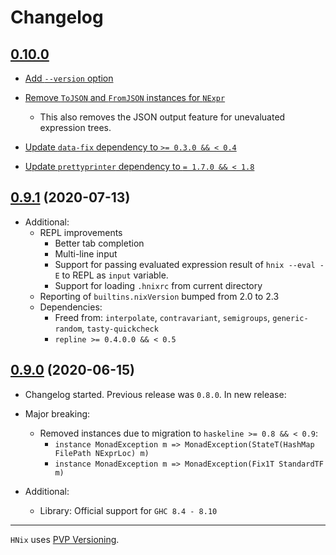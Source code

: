 # Changelog

## [0.10.0](https://github.com/haskell-nix/hnix/compare/0.9.1...0.10.0)

* [Add `--version` option](https://github.com/haskell-nix/hnix/pull/703)

* [Remove `ToJSON` and `FromJSON` instances for `NExpr`](https://github.com/haskell-nix/hnix/pull/699)
  * This also removes the JSON output feature for unevaluated expression trees.

* [Update `data-fix` dependency to `>= 0.3.0 && < 0.4`](https://github.com/haskell-nix/hnix/pull/686)

* [Update `prettyprinter` dependency to `= 1.7.0 && < 1.8`](https://github.com/haskell-nix/hnix/pull/679)

## [0.9.1](https://github.com/haskell-nix/hnix/compare/0.9.0...0.9.1) (2020-07-13)

* Additional:
  * REPL improvements
    * Better tab completion
    * Multi-line input
    * Support for passing evaluated expression result of `hnix --eval -E`
      to REPL as `input` variable.
    * Support for loading `.hnixrc` from current directory
  * Reporting of `builtins.nixVersion` bumped from 2.0 to 2.3
  * Dependencies:
    * Freed from: `interpolate`, `contravariant`, `semigroups`, `generic-random`, `tasty-quickcheck`
    * `repline >= 0.4.0.0 && < 0.5`

## [0.9.0](https://github.com/haskell-nix/hnix/compare/0.8.0...0.9.0) (2020-06-15)

* Changelog started. Previous release was `0.8.0`. In new release:

* Major breaking:
  * Removed instances due to migration to `haskeline >= 0.8 && < 0.9`:
    * `instance MonadException m => MonadException(StateT(HashMap FilePath NExprLoc) m)`
    * `instance MonadException m => MonadException(Fix1T StandardTF m)`

* Additional:
  * Library: Official support for `GHC 8.4 - 8.10`

---

`HNix` uses [PVP Versioning][1].

[1]: https://pvp.haskell.org
